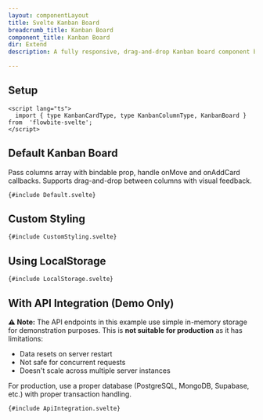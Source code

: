 ```yaml
---
layout: componentLayout
title: Svelte Kanban Board
breadcrumb_title: Kanban Board
component_title: Kanban Board
dir: Extend
description: A fully responsive, drag-and-drop Kanban board component built with Svelte 5 and Tailwind CSS v4. Features vertical stacking on mobile, grid layout on larger screens, customizable column colors, card tags, and accessible ARIA labels. Styles are centralized using tailwind-variants for easy theming and maintainability.

---
```


<script lang="ts">
  import { TableProp, TableDefaultRow, CompoAttributesViewer, Seealso, GitHubCompoLinks, LlmLink } from '../../utils'
  import { P, A } from '$lib'

  const components = 'KanbanBoard'
  // const relatedLinks = [''];
</script>

## Setup

```svelte example hideOutput
<script lang="ts">
  import { type KanbanCardType, type KanbanColumnType, KanbanBoard } from  'flowbite-svelte';
</script>
```
## Default Kanban Board
Pass columns array with bindable prop, handle onMove and onAddCard callbacks. Supports drag-and-drop between columns with visual feedback.

```svelte example class="flex flex-col space-y-4"
{#include Default.svelte}
```

## Custom Styling

```svelte example class="flex flex-col space-y-4"
{#include CustomStyling.svelte}
```

## Using LocalStorage

```svelte example class="flex flex-col space-y-4"
{#include LocalStorage.svelte}
```

## With API Integration (Demo Only)

**⚠️ Note:** The API endpoints in this example use simple in-memory storage for demonstration purposes. This is **not suitable for production** as it has limitations:
 - Data resets on server restart
 - Not safe for concurrent requests
 - Doesn't scale across multiple server instances

For production, use a proper database (PostgreSQL, MongoDB, Supabase, etc.) with proper transaction handling.


```svelte example class="flex flex-col space-y-4"
{#include ApiIntegration.svelte}
```
